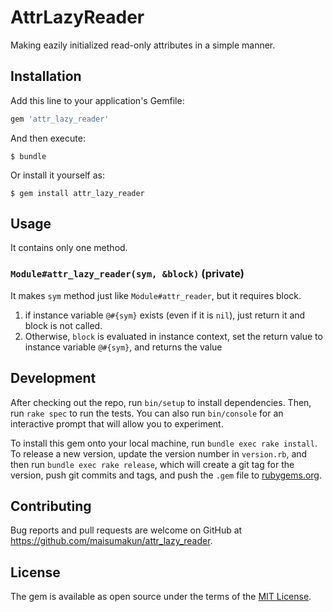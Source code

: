 # AttrLazyReader

Making eazily initialized read-only attributes in a simple manner.

## Installation

Add this line to your application's Gemfile:

```ruby
gem 'attr_lazy_reader'
```

And then execute:

    $ bundle

Or install it yourself as:

    $ gem install attr_lazy_reader

## Usage

It contains only one method.

### `Module#attr_lazy_reader(sym, &block)` (private)
It makes `sym` method just like `Module#attr_reader`, but it requires block.

1. if instance variable `@#{sym}` exists (even if it is `nil`), just return it and block is not called.
2. Otherwise, `block` is evaluated in instance context, set the return value to instance variable `@#{sym}`,
and returns the value

## Development

After checking out the repo, run `bin/setup` to install dependencies. Then, run `rake spec` to run the tests. You can also run `bin/console` for an interactive prompt that will allow you to experiment.

To install this gem onto your local machine, run `bundle exec rake install`. To release a new version, update the version number in `version.rb`, and then run `bundle exec rake release`, which will create a git tag for the version, push git commits and tags, and push the `.gem` file to [rubygems.org](https://rubygems.org).

## Contributing

Bug reports and pull requests are welcome on GitHub at https://github.com/maisumakun/attr_lazy_reader.


## License

The gem is available as open source under the terms of the [MIT License](http://opensource.org/licenses/MIT).


